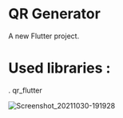 # QR Generator

A new Flutter project.

# Used libraries : 

. qr_flutter

![Screenshot_20211030-191928](https://user-images.githubusercontent.com/80406227/139554316-5f66477b-652a-4351-a322-ae8407791c67.jpg)
